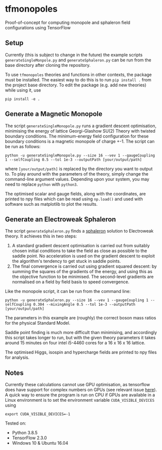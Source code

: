 # tfmonopoles
Proof-of-concept for computing monopole and sphaleron field configurations using TensorFlow

## Setup
Currently (this is subject to change in the future) the example scripts `generateSingleMonpole.py` and `generateSphaleron.py` can be run from the base directory after cloning the repository.

To use `tfmonopoles` theories and functions in other contexts, the package must be installed. The easiest way to do this is to run `pip install .` from the project base directory. To edit the package (e.g. add new theories) while using it, use

```pip install -e .```

## Generate a Magnetic Monopole
The script ```generateSingleMonopole.py``` runs a gradient descent optimisation, minimising the energy of lattice Georgi-Glashow SU(2) Theory with twisted boundary conditions. The minimum-energy field configuration for these boundary conditions is a magnetic monopole of charge +-1. The script can be run as follows:

```python -u generateSingleMonopole.py --size 16 --vev 1 --gaugeCoupling 1 --selfCoupling 0.5 --tol 1e-3 --outputPath [your/output/path]```

where ```[your/output/path]``` is replaced by the directory you want to output to. To play around with the parameters of the theory, simply change the command-line argument values. Depending upon your system, you may need to replace ```python``` with ```python3```.

The optimised scalar and gauge fields, along with the coordinates, are printed to npy files which can be read using ```np.load()``` and used with software such as matplotlib to plot the results.

## Generate an Electroweak Sphaleron
The script `generateSphaleron.py` finds a [sphaleron](https://en.wikipedia.org/wiki/Sphaleron) solution to Electroweak theory. It achieves this in two steps:

1. A standard gradient descent optimisation is carried out from suitably chosen initial conditions to take the field as close as possible to the saddle point. No acceleration is used on the gradient descent to exploit the algorithm's tendency to get stuck in saddle points.
2. The final convergence is carried out using gradient squared descent: by summing the squares of the gradients of the energy, and using this as the objective function to be minimised. The second-level gradients are normalised on a field by field basis to speed convergence.

Like the monopole script, it can be run from the command line:

```python -u generateSphaleron.py --size 16 --vev 1 --gaugeCoupling 1 --selfCoupling 0.304 --mixingAngle 0.5 --tol 1e-3 --outputPath [your/output/path]```

The parameters in this example are (roughly) the correct boson mass ratios for the physical Standard Model.

Saddle point finding is much more difficult than minimising, and accordingly this script takes longer to run, but with the given theory parameters it takes around 15 minutes on four intel i5-4460 cores for a 16 x 16 x 16 lattice.

The optimised Higgs, isospin and hypercharge fields are printed to npy files for analysis.

## Notes
Currently these calculations cannot use GPU optimisation, as tensorflow does have support for complex numbers on GPUs (see relevant issue [here](https://github.com/tensorflow/tensorflow/issues/44834)). A quick way to ensure the program is run on CPU if GPUs are available in a Linux environment is to set the environment variable `CUDA_VISIBLE_DEVICES` using
```
export CUDA_VISIBLE_DEVICES=-1
```

Tested on:
- Python 3.8.5
- TensorFlow 2.3.0
- Windows 10 & Ubuntu 16.04
